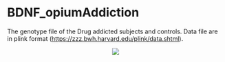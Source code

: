 # BDNF_opiumAddiction

The genotype file of the Drug addicted subjects and controls. Data file are in plink format (https://zzz.bwh.harvard.edu/plink/data.shtml).

<p align="center">
  <img src="https://user-images.githubusercontent.com/28807444/142264588-5bdd6d24-1b5f-480b-82b8-9eae64cd0e33.jpg" />
</p>

